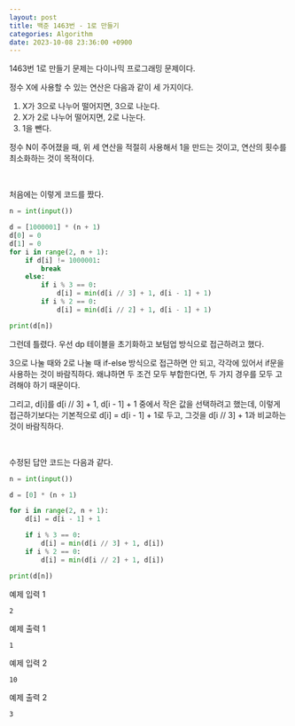 ```yaml
---
layout: post
title: 백준 1463번 - 1로 만들기
categories: Algorithm
date: 2023-10-08 23:36:00 +0900
---
```

1463번 1로 만들기 문제는 다이나믹 프로그래밍 문제이다.

정수 X에 사용할 수 있는 연산은 다음과 같이 세 가지이다.

1. X가 3으로 나누어 떨어지면, 3으로 나눈다.
2. X가 2로 나누어 떨어지면, 2로 나눈다.
3. 1을 뺀다.

정수 N이 주어졌을 때, 위 세 연산을 적절히 사용해서 1을 만드는 것이고, 연산의 횟수를 최소화하는 것이 목적이다.

<br>

처음에는 이렇게 코드를 짰다.

```python
n = int(input())

d = [1000001] * (n + 1)
d[0] = 0
d[1] = 0
for i in range(2, n + 1):
    if d[i] != 1000001:
        break
    else:
        if i % 3 == 0:
            d[i] = min(d[i // 3] + 1, d[i - 1] + 1)
        if i % 2 == 0:
            d[i] = min(d[i // 2] + 1, d[i - 1] + 1)

print(d[n])
```

그런데 틀렸다. 우선 dp 테이블을 초기화하고 보텀업 방식으로 접근하려고 했다.

3으로 나눌 때와 2로 나눌 때 if-else 방식으로 접근하면 안 되고, 각각에 있어서 if문을 사용하는 것이 바람직하다. 왜냐하면 두 조건 모두 부합한다면, 두 가지 경우를 모두 고려해야 하기 때문이다.

그리고, d[i]를 d[i // 3] + 1, d[i - 1] + 1 중에서 작은 값을 선택하려고 했는데, 이렇게 접근하기보다는 기본적으로 d[i] = d[i - 1] + 1로 두고, 그것을 d[i // 3] + 1과 비교하는 것이 바람직하다.

<br>

수정된 답안 코드는 다음과 같다.

```python
n = int(input())

d = [0] * (n + 1)

for i in range(2, n + 1):
    d[i] = d[i - 1] + 1

    if i % 3 == 0:
        d[i] = min(d[i // 3] + 1, d[i])
    if i % 2 == 0:
        d[i] = min(d[i // 2] + 1, d[i])

print(d[n])
```

예제 입력 1

```
2
```

예제 출력 1

```
1
```

예제 입력 2

```
10
```

예제 출력 2

```
3
```
